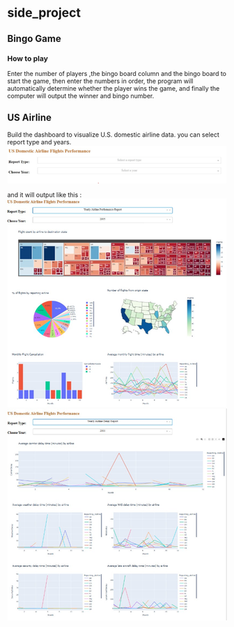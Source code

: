 # side_project
## Bingo Game
### How to play
  Enter the number of players ,the bingo board column and the bingo board to start the game, then enter the numbers in order, the program will automatically determine whether the player wins the game, and finally the computer will output the winner and bingo number.

## US Airline
Build the dashboard to visualize U.S. domestic airline data.
you can select report type and years.
![image](https://github.com/FuHsuan-Hsu/side_project/blob/main/01.jpg)

and it will output like this :
![image](https://github.com/FuHsuan-Hsu/side_project/blob/main/04.jpg)
![image](https://github.com/FuHsuan-Hsu/side_project/blob/main/05.jpg)
